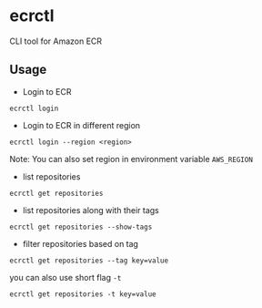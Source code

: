 # ecrctl
CLI tool for Amazon ECR

## Usage

* Login to ECR

```
ecrctl login
```

* Login to ECR in different region

```
ecrctl login --region <region>
```

Note: You can also set region in environment variable `AWS_REGION`

* list repositories

```
ecrctl get repositories
```

* list repositories along with their tags

```
ecrctl get repositories --show-tags
```

* filter repositories based on tag

```
ecrctl get repositories --tag key=value
```

you can also use short flag `-t`

```
ecrctl get repositories -t key=value
```
